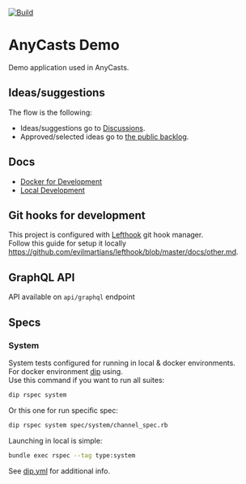 [![Build](https://github.com/anycable/anycasts_demo/actions/workflows/rspec_docker.yml/badge.svg?branch=main)](https://github.com/anycable/anycasts_demo/actions/workflows/rspec_docker.yml)

# AnyCasts Demo

Demo application used in AnyCasts.

## Ideas/suggestions

The flow is the following:
- Ideas/suggestions go to [Discussions](https://github.com/anycable/anycasts_demo/discussions).
- Approved/selected ideas go to [the public backlog](https://github.com/orgs/anycable/projects/5).

## Docs

- [Docker for Development](docs/docker_for_dev.md)
- [Local Development](docs/local_dev.md)

## Git hooks for development

This project is configured with [Lefthook](https://github.com/evilmartians/lefthook) git hook manager.<br>
Follow this guide for setup it locally <https://github.com/evilmartians/lefthook/blob/master/docs/other.md>.

## GraphQL API

API available on `api/graphql` endpoint

## Specs

### System

System tests configured for running in local & docker environments.<br>
For docker environment [dip](https://github.com/bibendi/dip) using.<br>
Use this command if you want to run all suites:

```sh
dip rspec system
```

Or this one for run specific spec:

```sh
dip rspec system spec/system/channel_spec.rb
```

Launching in local is simple:

```sh
bundle exec rspec --tag type:system
```

See [dip.yml](dip.yml) for additional info.
